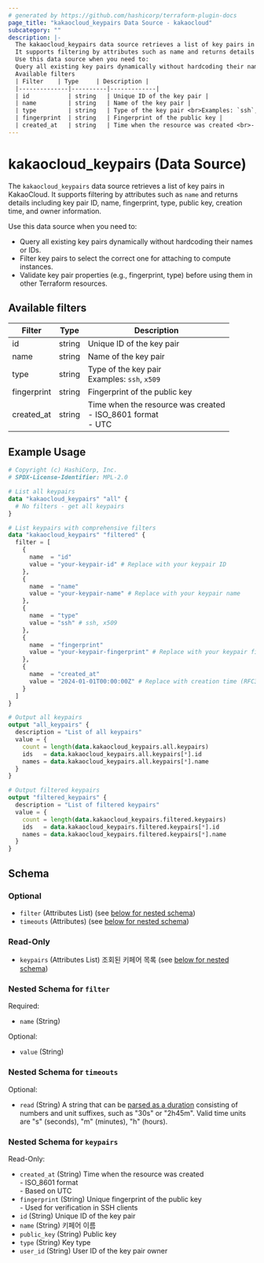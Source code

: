 ```yaml
---
# generated by https://github.com/hashicorp/terraform-plugin-docs
page_title: "kakaocloud_keypairs Data Source - kakaocloud"
subcategory: ""
description: |-
  The kakaocloud_keypairs data source retrieves a list of key pairs in KakaoCloud.
  It supports filtering by attributes such as name and returns details including key pair ID, name, fingerprint, type, public key, creation time, and owner information.
  Use this data source when you need to:
  Query all existing key pairs dynamically without hardcoding their names or IDs.Filter key pairs to select the correct one for attaching to compute instances.Validate key pair properties (e.g., fingerprint, type) before using them in other Terraform resources.
  Available filters
  | Filter    | Type     | Description |
  |--------------|----------|-------------|
  | id           | string   | Unique ID of the key pair |
  | name         | string   | Name of the key pair |
  | type         | string   | Type of the key pair <br>Examples: `ssh`, `x509` |
  | fingerprint  | string   | Fingerprint of the public key |
  | created_at   | string   | Time when the resource was created <br>- ISO_8601 format <br>- UTC |
---
```


# kakaocloud_keypairs (Data Source)

The `kakaocloud_keypairs` data source retrieves a list of key pairs in KakaoCloud.
It supports filtering by attributes such as `name` and returns details including key pair ID, name, fingerprint, type, public key, creation time, and owner information.

Use this data source when you need to:
- Query all existing key pairs dynamically without hardcoding their names or IDs.
- Filter key pairs to select the correct one for attaching to compute instances.
- Validate key pair properties (e.g., fingerprint, type) before using them in other Terraform resources.

## Available filters

| Filter    | Type     | Description |
|--------------|----------|-------------|
| id           | string   | Unique ID of the key pair |
| name         | string   | Name of the key pair |
| type         | string   | Type of the key pair <br>Examples: `ssh`, `x509` |
| fingerprint  | string   | Fingerprint of the public key |
| created_at   | string   | Time when the resource was created <br>- ISO_8601 format <br>- UTC |

## Example Usage

```terraform
# Copyright (c) HashiCorp, Inc.
# SPDX-License-Identifier: MPL-2.0

# List all keypairs
data "kakaocloud_keypairs" "all" {
  # No filters - get all keypairs
}

# List keypairs with comprehensive filters
data "kakaocloud_keypairs" "filtered" {
  filter = [
    {
      name  = "id"
      value = "your-keypair-id" # Replace with your keypair ID
    },
    {
      name  = "name"
      value = "your-keypair-name" # Replace with your keypair name
    },
    {
      name  = "type"
      value = "ssh" # ssh, x509
    },
    {
      name  = "fingerprint"
      value = "your-keypair-fingerprint" # Replace with your keypair fingerprint
    },
    {
      name  = "created_at"
      value = "2024-01-01T00:00:00Z" # Replace with creation time (RFC3339 format)
    }
  ]
}

# Output all keypairs
output "all_keypairs" {
  description = "List of all keypairs"
  value = {
    count = length(data.kakaocloud_keypairs.all.keypairs)
    ids   = data.kakaocloud_keypairs.all.keypairs[*].id
    names = data.kakaocloud_keypairs.all.keypairs[*].name
  }
}

# Output filtered keypairs
output "filtered_keypairs" {
  description = "List of filtered keypairs"
  value = {
    count = length(data.kakaocloud_keypairs.filtered.keypairs)
    ids   = data.kakaocloud_keypairs.filtered.keypairs[*].id
    names = data.kakaocloud_keypairs.filtered.keypairs[*].name
  }
}
```

<!-- schema generated by tfplugindocs -->
## Schema

### Optional

- `filter` (Attributes List) (see [below for nested schema](#nestedatt--filter))
- `timeouts` (Attributes) (see [below for nested schema](#nestedatt--timeouts))

### Read-Only

- `keypairs` (Attributes List) 조회된 키페어 목록 (see [below for nested schema](#nestedatt--keypairs))

<a id="nestedatt--filter"></a>
### Nested Schema for `filter`

Required:

- `name` (String)

Optional:

- `value` (String)


<a id="nestedatt--timeouts"></a>
### Nested Schema for `timeouts`

Optional:

- `read` (String) A string that can be [parsed as a duration](https://pkg.go.dev/time#ParseDuration) consisting of numbers and unit suffixes, such as "30s" or "2h45m". Valid time units are "s" (seconds), "m" (minutes), "h" (hours).


<a id="nestedatt--keypairs"></a>
### Nested Schema for `keypairs`

Read-Only:

- `created_at` (String) Time when the resource was created <br/> - ISO_8601 format <br/> - Based on UTC
- `fingerprint` (String) Unique fingerprint of the public key <br/> - Used for verification in SSH clients
- `id` (String) Unique ID of the key pair
- `name` (String) 키페어 이름
- `public_key` (String) Public key
- `type` (String) Key type
- `user_id` (String) User ID of the key pair owner
